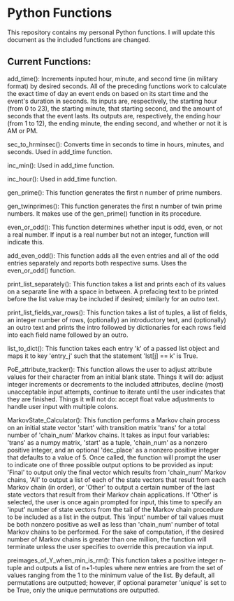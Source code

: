 # Python Functions
This repository contains my personal Python functions. I will update this document as the included functions are changed.

## Current Functions:
add_time(): Increments inputed hour, minute, and second time (in military format) by desired seconds. All of the preceding functions work to calculate the exact time of day an event ends on based on its start time and the event's duration in seconds. Its inputs are, respectively, the starting hour (from 0 to 23), the starting minute, that starting second, and the amount of seconds that the event lasts. Its outputs are, respectively, the ending hour (from 1 to 12), the ending minute, the ending second, and whether or not it is AM or PM.

sec_to_hrminsec(): Converts time in seconds to time in hours, minutes, and seconds. Used in add_time function.

inc_min(): Used in add_time function.

inc_hour(): Used in add_time function.

gen_prime(): This function generates the first n number of prime numbers.

gen_twinprimes(): This function generates the first n number of twin prime numbers. It makes use of the gen_prime() function in its procedure.

even_or_odd(): This function determines whether input is odd, even, or not a real number. If input is a real number but not an integer, function will indicate this.

add_even_odd(): This function adds all the even entries and all of the odd entries separately and reports both respective sums. Uses the even_or_odd() function.

print_list_separately(): This function takes a list and prints each of its values on a separate line with a space in between. A prefacing text to be printed before the list value may be included if desired; similarly for an outro text.

print_list_fields_var_rows(): This function takes a list of tuples, a list of fields, an integer number of rows, (optionally) an introductory text, and (optionally) an outro text and prints the intro followed by dictionaries for each rows field into each field name followed by an outro.

list_to_dict(): This function takes each entry 'k' of a passed list object and maps it to key 'entry_j' such that the statement 'lst[j] == k' is True.

PoE_attribute_tracker(): This function allows the user to adjust attribute values for their character from an initial blank state. Things it will do: adjust integer increments or decrements to the included attributes, decline (most) unacceptable input attempts, continue to iterate until the user indicates that they are finished. Things it will not do: accept float value adjustments to handle user input with multiple colons.

MarkovState_Calculator(): This function performs a Markov chain process on an initial state vector 'start' with transition matrix 'trans' for a total number of 'chain_num' Markov chains. It takes as input four variables: 'trans' as a numpy matrix, 'start' as a tuple, 'chain_num' as a nonzero positive integer, and an optional 'dec_place' as a nonzero positive integer that defaults to a value of 5. Once called, the function will prompt the user to indicate one of three possible output options to be provided as input: 'Final' to output only the final vector which results from 'chain_num' Markov chains, 'All' to output a list of each of the state vectors that result from each Markov chain (in order), or 'Other' to output a certain number of the last state vectors that result from their Markov chain applications. If 'Other' is selected, the user is once again prompted for input, this time to specify an 'input' number of state vectors from the tail of the Markov chain procedure to be included as a list in the output. This 'input' number of tail values must be both nonzero positive as well as less than 'chain_num' number of total Markov chains to be performed. For the sake of computation, if the desired number of Markov chains is greater than one million, the function will terminate unless the user specifies to override this precaution via input.

preimages_of_Y_when_min_is_rm(): This function takes a positive integer n-tuple and outputs a list of n+1-tuples where new entries are from the set of values ranging from the 1 to the minimum value of the list. By default, all permutations are outputted; however, if optional parameter 'unique' is set to be True, only the unique permutations are outputted.
